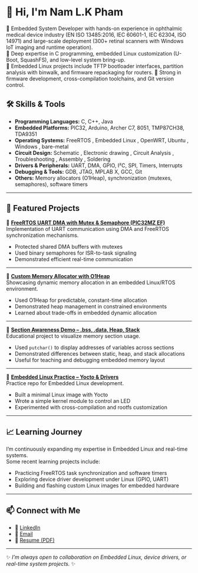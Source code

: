 # 👋 Hi, I'm Nam L.K Pham

🔹 Embedded System Developer with hands-on experience in ophthalmic medical device industry (EN ISO 13485:2016, IEC 60601-1, IEC 62304, ISO 14971) and large-scale deployment (300+ retinal scanners with Windows IoT imaging and runtime operation).  
🔹 Deep expertise in C programming, embedded Linux customization (U-Boot, SquashFS), and low-level system bring-up.  
🔹 Embedded Linux projects include TFTP bootloader interfaces, partition analysis with binwalk, and firmware repackaging for routers.
🔹 Strong in firmware development, cross-compilation toolchains, and Git version control.

## 🛠️ Skills & Tools

- **Programming Languages:** C, C++, Java  
- **Embedded Platforms:** PIC32, Arduino, Archer C7, 8051, TMP87CH38, TDA9351  
- **Operating Systems:** FreeRTOS , Embedded Linux , OpenWRT, Ubuntu , Windows , bare-metal
- **Circuit Design:** Schematic , Electronic drawing , Circuit Analysis , Troubleshooting , Assembly , Soldering
- **Drivers & Peripherals:** UART, DMA, GPIO, I²C, SPI, Timers, Interrupts  
- **Debugging & Tools:** GDB, JTAG, MPLAB X, GCC, Git  
- **Others:** Memory allocators (O1Heap), synchronization (mutexes, semaphores), software timers  

---

## 📂 Featured Projects

🔹 **[FreeRTOS UART DMA with Mutex & Semaphore (PIC32MZ EF)](link-to-repo)**  
Implementation of UART communication using DMA and FreeRTOS synchronization mechanisms.  
- Protected shared DMA buffers with mutexes  
- Used binary semaphores for ISR-to-task signaling  
- Demonstrated efficient real-time communication  

---

🔹 **[Custom Memory Allocator with O1Heap](link-to-repo)**  
Showcasing dynamic memory allocation in an embedded Linux/RTOS environment.  
- Used O1Heap for predictable, constant-time allocation  
- Demonstrated heap management in constrained environments  
- Learned about trade-offs in embedded dynamic allocation  

---

🔹 **[Section Awareness Demo – .bss, .data, Heap, Stack](link-to-repo)**  
Educational project to visualize memory section usage.  
- Used `putchar()` to display addresses of variables across sections  
- Demonstrated differences between static, heap, and stack allocations  
- Useful for teaching and debugging embedded memory layout  

---

🔹 **[Embedded Linux Practice – Yocto & Drivers](link-to-repo)**  
Practice repo for Embedded Linux development.  
- Built a minimal Linux image with Yocto  
- Wrote a simple kernel module to control an LED  
- Experimented with cross-compilation and rootfs customization  

---

## 📈 Learning Journey

I’m continuously expanding my expertise in Embedded Linux and real-time systems.  
Some recent learning projects include:  
- Practicing FreeRTOS task synchronization and software timers  
- Exploring device driver development under Linux (GPIO, UART)  
- Building and flashing custom Linux images for embedded hardware  

---

## 📫 Connect with Me

- 🔗 [LinkedIn](your-linkedin-url)  
- 📧 [Email](mailto:your-email@example.com)  
- 📂 [Resume (PDF)](link-to-your-resume)  

---
✨ *I’m always open to collaboration on Embedded Linux, device drivers, or real-time system projects.* ✨
